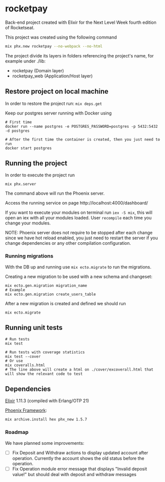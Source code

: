 # rocketpay
Back-end project created with Elixir for the Next Level Week fourth edition of Rocketseat.

This project was created using the following command
```bash
mix phx.new rocketpay --no-webpack --no-html
```
The project divide its layers in folders referencing the project's name, for example under ./lib:
- rocketpay (Domain layer)
- rocketpay_web (Application/Host layer)

## Restore project on local machine
In order to restore the project run: `mix deps.get`

Keep our postgres server running with Docker using
```
# First time
docker run --name postgres -e POSTGRES_PASSWORD=postgres -p 5432:5432 -d postgres

# After the first time the container is created, then you just need to run
docker start postgres
```

## Running the project
In order to execute the project run
```
mix phx.server
```
The command above will run the Phoenix server.

Access the running service on page http://localhost:4000/dashboard/

If you want to execute your modules on terminal run `iex -S mix`, this will open an iex with all your modules loaded. User `recompile` each time you change your modules.

NOTE: Phoenix server does not require to be stopped after each change since we have hot reload enabled, you just need to restart the server if you change dependencies or any other compilation configuration.

### Running migrations
With the DB up and running use `mix ecto.migrate` to run the migrations.

Creating a new migration to be used with a new schema and changeset:
```
mix ecto.gen.migration migration_name
# Example
mix ecto.gen.migration create_users_table
```
After a new migration is created and defined we should run
```
mix ecto.migrate
```

## Running unit tests
```
# Run tests
mix test

# Run tests with coverage statistics
mix test --cover
# Or use
mix coveralls.html
# The line above will create a html on ./cover/excoverall.html that will show the relevant code to test
```

## Dependencies
[Elixir](https://elixir-lang.org/install.html) 1.11.3 (compiled with Erlang/OTP 21)

[Phoenix Framework](https://www.phoenixframework.org/):
```bash
mix archive.install hex phx_new 1.5.7
```

### Roadmap

We have planned some improvements:

* [ ] Fix Deposit and Withdraw actions to display updated account after operation. Currently the account shows the old status before the operation.
* [ ] Fix Operation module error message that displays "Invalid deposit value!" but should deal with deposit and withdraw messages